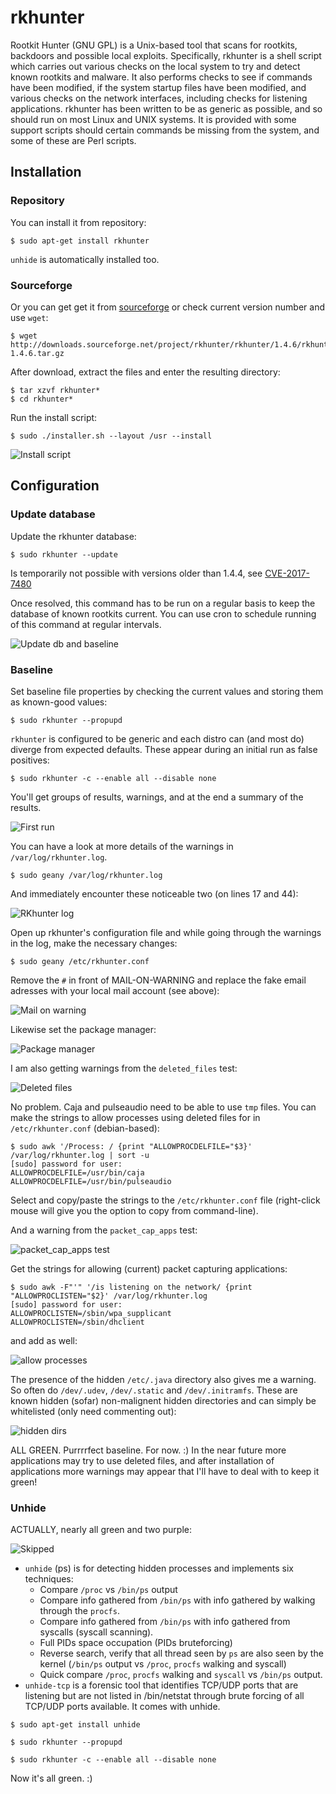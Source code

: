 # rkhunter
Rootkit Hunter (GNU GPL) is a Unix-based tool that scans for rootkits, backdoors and possible local exploits. Specifically, rkhunter is a shell script which carries out various checks on the local system to try and detect known rootkits and malware. It also performs checks to see if commands have been modified, if the system startup files have been modified, and various checks on the network interfaces, including checks for listening applications. rkhunter has been written to be as generic as possible, and so should run on most Linux and UNIX systems. It is provided with some support scripts should certain commands be missing from the system, and some of these are Perl scripts. 

## Installation

### Repository
You can install it from repository:
    
    $ sudo apt-get install rkhunter

`unhide` is automatically installed too.

### Sourceforge
Or you can get get it from [sourceforge](http://sourceforge.net/projects/rkhunter/sourceforge) or check current version number and use `wget`:

    $ wget http://downloads.sourceforge.net/project/rkhunter/rkhunter/1.4.6/rkhunter-1.4.6.tar.gz

After download, extract the files and enter the resulting directory:

    $ tar xzvf rkhunter*
    $ cd rkhunter*

Run the install script:

    $ sudo ./installer.sh --layout /usr --install

![Install script](../../assets/images/rkhunter-running-install-script.png)

## Configuration

### Update database

Update the rkhunter database:

    $ sudo rkhunter --update

Is temporarily not possible with versions older than 1.4.4, see [CVE-2017-7480](https://security-tracker.debian.org/tracker/CVE-2017-7480)

Once resolved, this command has to be run on a regular basis to keep the database of known rootkits current. You can use cron to schedule running of this command at regular intervals. 

![Update db and baseline](../../assets/images/update-rkhunter-db-and-baseline.png)

### Baseline

Set baseline file properties by checking the current values and storing them as known-good values:

    $ sudo rkhunter --propupd

`rkhunter` is configured to be generic and each distro can (and most do) diverge from expected defaults. These appear during an initial run as false positives:

    $ sudo rkhunter -c --enable all --disable none

You'll get groups of results, warnings, and at the end a summary of the results. 

![First run](../../assets/images/rkhunter-first-run.png)

You can have a look at more details of the warnings in `/var/log/rkhunter.log`.

    $ sudo geany /var/log/rkhunter.log

And immediately encounter these noticeable two (on lines 17 and 44): 

![RKhunter log](../../assets/images/rkhunter-log.png)


Open up rkhunter's configuration file and while going through the warnings in the log, make the necessary changes:

    $ sudo geany /etc/rkhunter.conf

Remove the `#` in front of MAIL-ON-WARNING and replace the fake email adresses with your local mail account (see above): 

![Mail on warning](../../assets/images/mail-on-warning.png)

Likewise set the package manager: 

![Package manager](../../assets/images/package-manager-set.png)

I am also getting warnings from the `deleted_files` test: 

![Deleted files](../../assets/images/deleted-files-test.png)

No problem. Caja and pulseaudio need to be able to use `tmp` files. You can make the strings to allow processes using deleted files for in `/etc/rkhunter.conf` (debian-based):

    $ sudo awk '/Process: / {print "ALLOWPROCDELFILE="$3}' /var/log/rkhunter.log | sort -u
    [sudo] password for user:
    ALLOWPROCDELFILE=/usr/bin/caja
    ALLOWPROCDELFILE=/usr/bin/pulseaudio

Select and copy/paste the strings to the `/etc/rkhunter.conf` file (right-click mouse will give you the option to copy from command-line).

And a warning from the `packet_cap_apps` test: 

![packet_cap_apps test](../../assets/images/packet-cap-apps-test.png)


Get the strings for allowing (current) packet capturing applications:

    $ sudo awk -F"'" '/is listening on the network/ {print "ALLOWPROCLISTEN="$2}' /var/log/rkhunter.log
    [sudo] password for user: 
    ALLOWPROCLISTEN=/sbin/wpa_supplicant
    ALLOWPROCLISTEN=/sbin/dhclient

and add as well: 

![allow processes](../../assets/images/allow-processes.png)

The presence of the hidden `/etc/.java` directory also gives me a warning. So often do `/dev/.udev`, `/dev/.static` and `/dev/.initramfs`. These are known hidden (sofar) non-malignent hidden directories and can simply be whitelisted (only need commenting out):

![hidden dirs](../../assets/images/java-hidden-dir.png)

ALL GREEN. Purrrrfect baseline. For now. :) In the near future more applications may try to use deleted files, and after installation of applications more warnings may appear that I'll have to deal with to keep it green! 

### Unhide
ACTUALLY, nearly all green and two purple: 

![Skipped](../../assets/images/hidden-processes-skipped.png)

* `unhide` (ps) is for detecting hidden processes and implements six techniques:
  * Compare `/proc` vs `/bin/ps` output
  * Compare info gathered from `/bin/ps` with info gathered by walking through the `procfs`.
  * Compare info gathered from `/bin/ps` with info gathered from syscalls (syscall scanning).
  * Full PIDs space occupation (PIDs bruteforcing)
  * Reverse search, verify that all thread seen by `ps` are also seen by the kernel (`/bin/ps` output vs `/proc`, `procfs` walking and syscall)
  * Quick compare `/proc`, `procfs` walking and `syscall` vs `/bin/ps` output.
* `unhide-tcp` is a forensic tool that identifies TCP/UDP ports that are listening but are not listed in /bin/netstat through brute forcing of all TCP/UDP ports available. It comes with unhide.

```
$ sudo apt-get install unhide

$ sudo rkhunter --propupd

$ sudo rkhunter -c --enable all --disable none
```

Now it's all green. :) 

